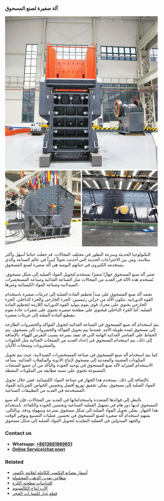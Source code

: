 <h3>آلة صغيرة لصنع المسحوق</h3><img src='1701746290.jpg' alt=''><p>التكنولوجيا الحديثة وسرعة التطور في مختلف المجالات، قد جعلت حياتنا أسهل وأكثر سلاسة. ومن بين الاختراعات الحديثة التي أحدثت تحولاً كبيراً في عالم الصناعة والذي يستخدمه الكثيرون في حياتهم اليومية هي آلة صغيرة لصنع المسحوق.</p><p>تعتبر آلة صنع المسحوق جهازًا صغيرًا يستخدم لتحويل المواد الصلبة إلى شكل مسحوق. تُستخدم هذه الآلة في العديد من المجالات مثل الصناعة الغذائية وصناعة المستحضرات الصيدلانية وصناعة المواد الكيميائية وغيرها.</p><p>تعتمد آلة صنع المسحوق على مبدأ تحطيم المادة الصلبة إلى جزيئات صغيرة باستخدام القوة الدورانية. تتكون الآلة من جزأين رئيسيين: الجزء الخارجي والجزء الداخلي. الجزء الخارجي يحتوي على محرك قوي يقوم بتوليد القوة الدورانية اللازمة لتحطيم المادة الصلبة. أما الجزء الداخلي فيحتوي على مطحنة صغيرة تحتوي على شفرات حادة تقوم بتقطيع المادة الصلبة إلى جزيئات صغيرة.</p><p>يتم استخدام آلة صنع المسحوق في الصناعة الغذائية لتحويل الفواكه والخضروات الطازجة إلى مسحوق لمدة طويلة الأمد. فعندما يتم تحويل الفواكه والخضروات إلى مسحوق، يتم الحفاظ على العناصر الغذائية الهامة التي قد تفقد بسرعة بسبب التعرض للهواء. بالإضافة إلى ذلك، يتم استخدام المسحوق في إعداد العديد من المنتجات الغذائية مثل الحلويات والمشروبات ومنتجات الألبان.</p><p>كما يتم استخدام آلة صنع المسحوق في صناعة المستحضرات الصيدلانية، حيث يتم تحويل المكونات العشبية والمعدنية إلى مسحوق لإنتاج الأدوية والمكملات الغذائية. يساعد الاستخدام المتزايد لآلة صنع المسحوق في توحيد الجودة والتأكد من أن جميع المنتجات المصنوعة تحتوي على نسبة مطابقة من المكونات النشطة.</p><p>بالإضافة إلى ذلك، يستخدم هذا الجهاز في صناعة المواد الكيميائية. فمن خلال تحويل المواد الصلبة إلى مسحوق، يمكن تحقيق توزيع أفضل وتحسين الخواص الفيزيائية للمواد المستخدمة في العديد من التطبيقات الصناعية.</p><p>بالنظر إلى فوائدها المتعددة واستخداماتها في العديد من المجالات، فإن آلة صنع المسحوق لديها دور هام في تسهيل العملية الصناعية وتحسين الجودة والكفاءة. باستخدام هذا الجهاز، يمكن تحويل المواد الصلبة إلى شكل مسحوق بسرعة وسهولة ودقة. وبالتالي، يسهم استخدام آلة صغيرة لصنع المسحوق في تحسين عمليات التصنيع وتوفير الوقت والجهد المبذولين في العملية التقليدية لتحويل المواد الصلبة إلى شكل مسحوق.</p><h3>Contact us</h3><ul><li><strong>Whatsapp:&nbsp;<a href="https://wa.me/8613661969651">+8613661969651</a></strong></li><li><a href="https://swt.shibang-china.com/?git&amp;zhl&amp;آلة صغيرة لصنع المسحوق"><strong>Online Service(chat now)</strong></a></li></ul><h3>Related</h3><ul><li><a href='أسعار مصانع التكسير الكاملة لعلامة باكستر.md'>أسعار مصانع التكسير الكاملة لعلامة باكستر</a></li><li><a href='مطاحن تعدين الذهب المحمولة.md'>مطاحن تعدين الذهب المحمولة</a></li><li><a href='اقتباسات مطحنة الكرة.md'>اقتباسات مطحنة الكرة</a></li><li><a href='آلات إنتاج الكالسيوم.md'>آلات إنتاج الكالسيوم</a></li><li><a href='قطع غيار لكسارات الحجر.md'>قطع غيار لكسارات الحجر</a></li></ul>
